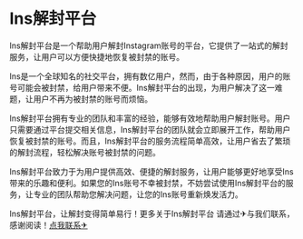 # Ins解封平台

Ins解封平台是一个帮助用户解封Instagram账号的平台，它提供了一站式的解封服务，让用户可以方便快捷地恢复被封禁的账号。

Ins是一个全球知名的社交平台，拥有数亿用户，然而，由于各种原因，用户的账号可能会被封禁，给用户带来不便。Ins解封平台的出现，为用户解决了这一难题，让用户不再为被封禁的账号而烦恼。

Ins解封平台拥有专业的团队和丰富的经验，能够有效地帮助用户解封账号。用户只需要通过平台提交相关信息，Ins解封平台的团队就会立即展开工作，帮助用户恢复被封禁的账号。而且，Ins解封平台的服务流程简单高效，让用户省去了繁琐的解封流程，轻松解决账号被封禁的问题。

Ins解封平台致力于为用户提供高效、便捷的解封服务，让用户能够更好地享受Ins带来的乐趣和便利。如果您的Ins账号不幸被封禁，不妨尝试使用Ins解封平台的服务，让专业的团队帮助您解决问题，让您的Ins账号重新焕发活力。

Ins解封平台，让解封变得简单易行！更多关于Ins解封平台 请通过✈与我们联系，感谢阅读！[点我联系✈](https://plus.G208.com)